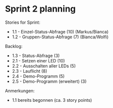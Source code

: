 # Sprint 2 planning

Stories for Sprint:
- 1.1 - Einzel-Status-Abfrage (10) (Markus/Bianca)
- 1.2 - Gruppen-Status-Abfrage (7) (Bianca/Wolfi)

Backlog:
- 1.3 - Status-Abfrage (3)
- 2.1 - Setzen einer LED (10)
- 2.2 - Ausschalten aller LEDs (5)
- 2.3 - Lauflicht (8)
- 2.4 - Demo-Programm (5)
- 2.5 - Demo-Programm (erweitert) (3)

Anmerkungen:
- 1.1 bereits begonnen (ca. 3 story points)
